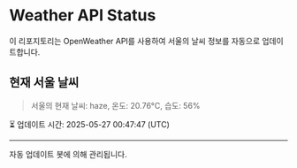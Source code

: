 
# Weather API Status

이 리포지토리는 OpenWeather API를 사용하여 서울의 날씨 정보를 자동으로 업데이트합니다.

## 현재 서울 날씨
> 서울의 현재 날씨: haze, 온도: 20.76°C, 습도: 56%

⏳ 업데이트 시간: 2025-05-27 00:47:47 (UTC)

---
자동 업데이트 봇에 의해 관리됩니다.

